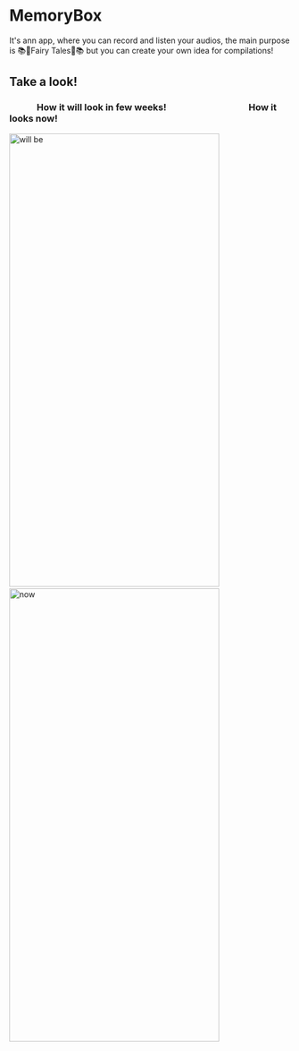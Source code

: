 # MemoryBox
It's ann app, where you can record and listen your audios, the main purpose is 📚🧞Fairy Tales🧞📚
but you can create your own idea for compilations!

## Take a look!

###    How it will look in few weeks!         How it looks now!

<img src="https://user-images.githubusercontent.com/38156331/140504655-30452362-5727-45c2-9c5c-8b2cd496d210.png" alt="will be" width="376" height="810" /> <img src="https://user-images.githubusercontent.com/38156331/145007831-68876ffd-cb31-4d2b-b2b1-c39b6f8a5165.png" alt="now" width="376" height="810" />
